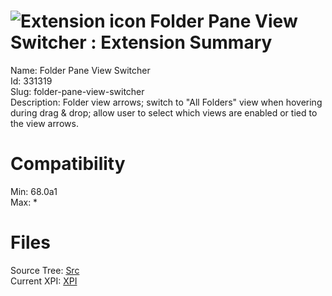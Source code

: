 # ![Extension icon](https://addons.thunderbird.net/user-media/addon_icons/331/331319-64.png?modified=1522132371) Folder Pane View Switcher : Extension Summary

Name: Folder Pane View Switcher  
Id: 331319  
Slug: folder-pane-view-switcher  
Description: Folder view arrows; switch to "All Folders" view when hovering during drag &amp; drop; allow user to select which views are enabled or tied to the view arrows.
  

# Compatibility
Min: 68.0a1  
Max: *  

# Files

Source Tree: [Src](x68/331319-folder-pane-view-switcher/src)  
Current XPI: [XPI](x68/331319-folder-pane-view-switcher/xpi)  



